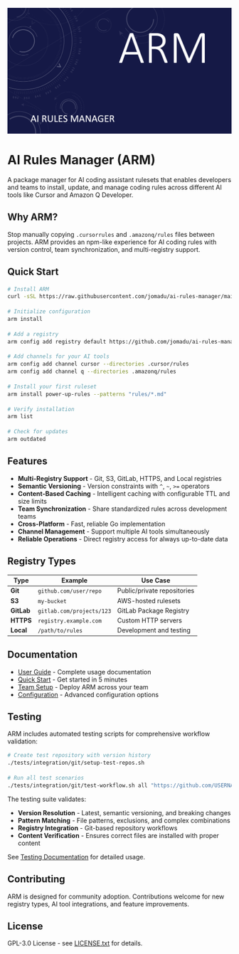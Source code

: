 ![AI Rules Manager](assets/header.png)

# AI Rules Manager (ARM)

A package manager for AI coding assistant rulesets that enables developers and teams to install, update, and manage coding rules across different AI tools like Cursor and Amazon Q Developer.

## Why ARM?

Stop manually copying `.cursorrules` and `.amazonq/rules` files between projects. ARM provides an npm-like experience for AI coding rules with version control, team synchronization, and multi-registry support.

## Quick Start

```bash
# Install ARM
curl -sSL https://raw.githubusercontent.com/jomadu/ai-rules-manager/main/scripts/install.sh | bash

# Initialize configuration
arm install

# Add a registry
arm config add registry default https://github.com/jomadu/ai-rules-manager-test-git-registry --type=git

# Add channels for your AI tools
arm config add channel cursor --directories .cursor/rules
arm config add channel q --directories .amazonq/rules

# Install your first ruleset
arm install power-up-rules --patterns "rules/*.md"

# Verify installation
arm list

# Check for updates
arm outdated
```

## Features

- **Multi-Registry Support** - Git, S3, GitLab, HTTPS, and Local registries
- **Semantic Versioning** - Version constraints with `^`, `~`, `>=` operators
- **Content-Based Caching** - Intelligent caching with configurable TTL and size limits
- **Team Synchronization** - Share standardized rules across development teams
- **Cross-Platform** - Fast, reliable Go implementation
- **Channel Management** - Support multiple AI tools simultaneously
- **Reliable Operations** - Direct registry access for always up-to-date data

## Registry Types

| Type | Example | Use Case |
|------|---------|----------|
| **Git** | `github.com/user/repo` | Public/private repositories |
| **S3** | `my-bucket` | AWS-hosted rulesets |
| **GitLab** | `gitlab.com/projects/123` | GitLab Package Registry |
| **HTTPS** | `registry.example.com` | Custom HTTP servers |
| **Local** | `/path/to/rules` | Development and testing |

## Documentation

- [User Guide](docs/user/README.md) - Complete usage documentation
- [Quick Start](docs/user/quick-start.md) - Get started in 5 minutes
- [Team Setup](docs/user/team-setup.md) - Deploy ARM across your team
- [Configuration](docs/user/configuration.md) - Advanced configuration options

## Testing

ARM includes automated testing scripts for comprehensive workflow validation:

```bash
# Create test repository with version history
./tests/integration/git/setup-test-repos.sh

# Run all test scenarios
./tests/integration/git/test-workflow.sh all "https://github.com/USERNAME/ai-rules-manager-test-git-registry"
```

The testing suite validates:
- **Version Resolution** - Latest, semantic versioning, and breaking changes
- **Pattern Matching** - File patterns, exclusions, and complex combinations
- **Registry Integration** - Git-based repository workflows
- **Content Verification** - Ensures correct files are installed with proper content

See [Testing Documentation](tests/integration/git/README.md) for detailed usage.

## Contributing

ARM is designed for community adoption. Contributions welcome for new registry types, AI tool integrations, and feature improvements.

## License

GPL-3.0 License - see [LICENSE.txt](LICENSE.txt) for details.
